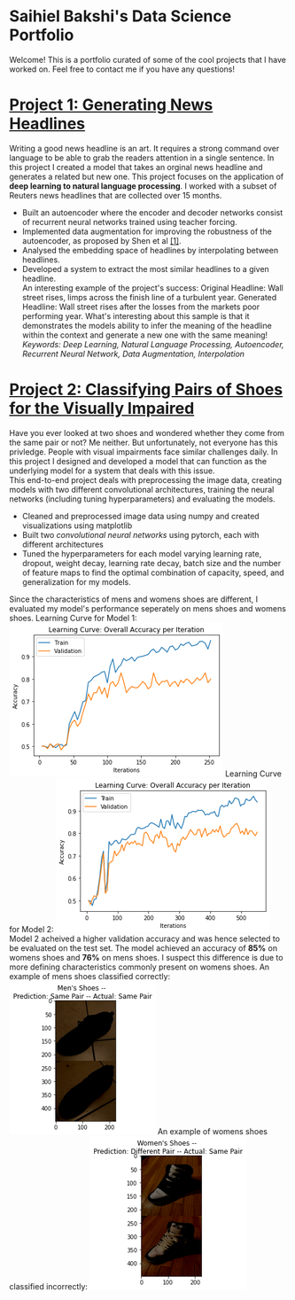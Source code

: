 # Saihiel Bakshi's Data Science Portfolio
Welcome! This is a portfolio curated of some of the cool projects that I have worked on. Feel free to contact me if you have any questions!

# [Project 1: Generating News Headlines](https://github.com/saihiel/news_headlines)
Writing a good news headline is an art. It requires a strong command over language to be able to grab the readers attention in a single sentence. In this project I created a model that takes an orginal news headline and generates a related but new one.
This project focuses on the application of **deep learning to natural language processing**. I worked with a subset of Reuters news headlines that are collected over 15 months.
* Built an autoencoder where the encoder and decoder networks consist of recurrent neural networks trained using teacher forcing.
* Implemented data augmentation for improving the robustness of the autoencoder, as proposed by Shen et al [[1]](https://arxiv.org/pdf/1905.12777.pdf).
* Analysed the embedding space of headlines by interpolating between headlines.
* Developed a system to extract the most similar headlines to a given headline.  
An interesting example of the project's success:
   Original Headline: Wall street rises, limps across the finish line of a turbulent year.
   Generated Headline: Wall street rises after the losses from the markets poor performing year.
What's interesting about this sample is that it demonstrates the models ability to infer the meaning of the headline within the context and generate a new one with the same meaning!
*Keywords: Deep Learning, Natural Language Processing, Autoencoder, Recurrent Neural Network, Data Augmentation, Interpolation*


# [Project 2: Classifying Pairs of Shoes for the Visually Impaired](https://github.com/saihiel/Classifying-Shoe-Pairs)
Have you ever looked at two shoes and wondered whether they come from the same pair or not? Me neither. But unfortunately, not everyone has this privledge. People with visual impairments face similar challenges daily. In this project I designed and developed a model that can function as the underlying model for a system that deals with this issue.  
This end-to-end project deals with preprocessing the image data, creating models with two different convolutional architectures, training the neural networks (including tuning hyperparameters) and evaluating the models. 
* Cleaned and preprocessed image data using numpy and created visualizations using matplotlib
* Built two *convolutional neural networks* using pytorch, each with different architectures
* Tuned the hyperparameters for each model varying learning rate, dropout, weight decay, learning rate decay, batch size and the number of feature maps to find the optimal combination of capacity, speed, and generalization for my models.

Since the characteristics of mens and womens shoes are different, I evaluated my model's performance seperately on mens shoes and womens shoes.
Learning Curve for Model 1:
![](https://github.com/saihiel/Data-Portfolio/blob/master/images/Project2/model%201%20learning%20curve.png)
Learning Curve for Model 2:
![](https://github.com/saihiel/Data-Portfolio/blob/master/images/Project2/model%202%20learning%20curve.png)
Model 2 acheived a higher validation accuracy and was hence selected to be evaluated on the test set. The model achieved  an accuracy of **85%** on womens shoes and **76%** on mens shoes. I suspect this difference is due to more defining characteristics commonly present on womens shoes.
An example of mens shoes classified correctly:
![](https://github.com/saihiel/Data-Portfolio/blob/master/images/Project2/mens_correct.png)
An example of womens shoes classified incorrectly:
![](https://github.com/saihiel/Data-Portfolio/blob/master/images/Project2/womens_wrong.png)
